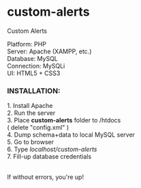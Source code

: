 # custom-alerts
Custom Alerts

Platform: PHP <br>
Server: Apache (XAMPP, etc.) <br>
Database: MySQL <br>
Connection: MySQLi <br>
UI: HTML5 + CSS3 <br>


<h3>INSTALLATION:</h3>
1. Install Apache <br>
2. Run the server <br>
3. Place <b>custom-alerts</b> folder to /htdocs <br> ( delete "config.xml" ) <br>
4. Dump schema+data to local MySQL server <br>
5. Go to browser <br>
6. Type <i>localhost/custom-alerts</i> <br>
7. Fill-up database credentials <br><br>

If without errors, you're up!

 
